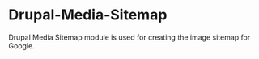 Drupal-Media-Sitemap
====================

Drupal Media Sitemap module is used for creating the image sitemap for Google.
